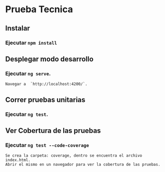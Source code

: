 # Prueba Tecnica

## Instalar

### Ejecutar `npm install`

## Desplegar modo desarrollo

### Ejecutar `ng serve`.

```
Navegar a  `http://localhost:4200/`.
```

## Correr pruebas unitarias

### Ejecutar `ng test`.

## Ver Cobertura de las pruebas

### Ejecutar `ng test --code-coverage` 

```
Se crea la carpeta: coverage, dentro se encuentra el archivo index.html.
Abrir el mismo en un navegador para ver la cobertura de las pruebas.
```



